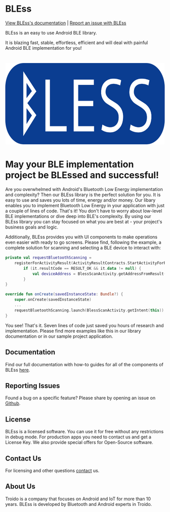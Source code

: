 BLEss
=====

[View BLEss's documentation](https://troido.github.io/bless-howto/) | [Report an issue with BLEss](https://github.com/troido/bless-howto/issues)

BLEss is an easy to use Android BLE library.

It is blazing fast, stable, effortless, efficient and will deal with painful Android BLE implementation for you!

<p align="center">
    <h1 align="center">
    <a href="https://troido.github.io/bless-howto/"><img width="666" height="256" src="/images/bless.png" alt="Girl in a jacket"></a>
</p>

# May your BLE implementation project be BLEssed and successful!
Are you overwhelmed with Android's Bluetooth Low Energy implementation and complexity? Then our BLEss library is the perfect solution for you. It is easy to use and saves you lots of time, energy and/or money. Our libary enables you to implement Bluetooth Low Energy in your application with just a couple of lines of code. That's it! You don't have to worry about low-level BLE implementations or dive deep into BLE's complexity. By using our BLEss library you can stay focused on what you are best at - your project's business goals  and logic.

Additionally, BLEss provides you with UI components to make operations even easier with ready to go screens. Please find, following the example, a complete solution for scanning and selecting a BLE device to interact with:
```kotlin
private val requestBluetoothScanning = 
    registerForActivityResult(ActivityResultContracts.StartActivityForResult()) {
        if (it.resultCode == RESULT_OK && it.data != null) {
            val deviceAddress = BlessScanActivity.getAddressFromResult(it.data)
        }
}
```
``` kotlin
override fun onCreate(savedInstanceState: Bundle?) {
	super.onCreate(savedInstanceState)
	...
	requestBluetoothScanning.launch(BlessScanActivity.getIntent(this))
}
```
You see! That's it. Seven lines of code just saved you hours of research and implementation. Please find more examples like this in our library documentation or in our sample project application.
## Documentation
Find our full documentation with how-to guides for all of the components of BLEss [here](https://troido.github.io/bless-howto/).
## Reporting Issues
Found a bug on a specific feature? Please share by opening an issue on  [Github](https://github.com/troido/bless-howto/issues).
## License
BLEss is a licensed software. You can use it for free without any restrictions in debug mode. For production apps you need to contact us and get a License Key. We also provide special offers for Open-Source software.
## Contact Us
For licensing and other questions [contact](https://troido.github.io/bless-howto/docs/contacts.html) us.
## About Us
Troido is a company that focuses on Android and IoT for more than 10 years. BLEss is developed by Bluetooth and Android experts in Troido.
